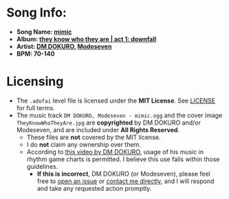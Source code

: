 # Song Info:
- **Song Name: [mimic](https://dmdokuro.bandcamp.com/track/mimic)**
- **Album: [they know who they are | act 1: downfall](https://dmdokuro.bandcamp.com/album/they-know-who-they-are-act-i-downfall)**
- **Artist: [DM DOKURO](https://dmdokuro.bandcamp.com/), [Modeseven](https://soundcloud.com/modeseven-1)**
- **BPM: 70-140**
# Licensing
- The `.adofai` level file is licensed under the **MIT License**. See [LICENSE](./LICENSE) for full terms.
- The music track `DM DOKURO, Modeseven - mimic.ogg` and the cover image `TheyKnowWhoTheyAre.jpg` are **copyrighted** by DM DOKURO and/or Modeseven, and are included under **All Rights Reserved**.  
    - These files are **not** covered by the MIT license.
    - I do **not** claim any ownership over them.
    - According to [this video by DM DOKURO](https://www.youtube.com/watch?v=Md9oFRNJAnc), usage of his music in rhythm game charts is permitted. I believe this use falls within those guidelines.  
        - **If this is incorrect**, DM DOKURO (or Modeseven), please feel free to [open an issue](https://github.com/The-Incipisphere/mimic/issues/new) or [contact me directly](https://github.com/The-Incipisphere/.github/blob/main/profile/README.md#contact), and I will respond and take any requested action promptly.